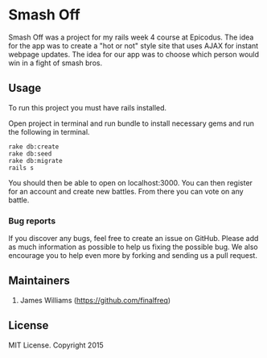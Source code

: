 # Smash Off

Smash Off was a project for my rails week 4 course at Epicodus. The idea for the app was to create a "hot or not" style site that uses AJAX for instant webpage updates. The idea for our app was to choose which person would win in a fight of smash bros.

## Usage

To run this project you must have rails installed.

Open project in terminal and run bundle to install necessary gems and run the following in terminal.

```
rake db:create
rake db:seed
rake db:migrate
rails s
```

You should then be able to open on localhost:3000. You can then register for an account and create new battles. From there you can vote on any battle.

### Bug reports

If you discover any bugs, feel free to create an issue on GitHub. Please add as much information as
possible to help us fixing the possible bug. We also encourage you to help even more by forking and
sending us a pull request.


## Maintainers
1. James Williams (https://github.com/finalfreq)


## License
MIT License. Copyright 2015
